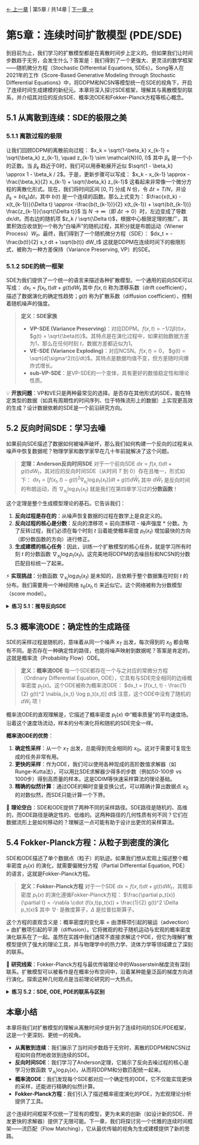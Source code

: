 [← 上一章](chapter4.md) | 第5章 / 共14章 | [下一章 →](chapter6.md)

# 第5章：连续时间扩散模型 (PDE/SDE)

到目前为止，我们学习的扩散模型都是在离散时间步上定义的。但如果我们让时间步数趋于无穷，会发生什么？答案是：我们得到了一个更强大、更灵活的数学框架——随机微分方程（Stochastic Differential Equations, SDEs）。Song等人在2021年的工作《Score-Based Generative Modeling through Stochastic Differential Equations》中，将DDPM和NCSN等模型统一在SDE的视角下，开启了连续时间生成建模的新纪元。本章将深入探讨SDE框架，理解其与离散模型的联系，并介绍其对应的反向SDE、概率流ODE和Fokker-Planck方程等核心概念。

## 5.1 从离散到连续：SDE的极限之美

### 5.1.1 离散过程的极限

让我们回顾DDPM的离散前向过程：
$x_k = \sqrt{1-\beta_k} x_{k-1} + \sqrt{\beta_k} z_{k-1}, \quad z_{k-1} \sim \mathcal{N}(0, I)$
其中 $\beta_k$ 是一个小的正数。当 $\beta_k$ 趋近于0时，我们可以用泰勒展开近似 $\sqrt{1 - \beta_k} \approx 1 - \beta_k / 2$。于是，更新步骤可以写成：
$x_k - x_{k-1} \approx -\frac{\beta_k}{2} x_{k-1} + \sqrt{\beta_k} z_{k-1}$
这看起来非常像一个微分方程的离散化形式。现在，我们将时间区间 $[0, T]$ 分成 $N$ 份，令 $\Delta t = T/N$，并设 $\beta_k = b(t_k)\Delta t$，其中 $b(t)$ 是一个连续的函数。那么上式变为：
$\frac{x(t_k) - x(t_{k-1})}{\Delta t} \approx -\frac{b(t_{k-1})}{2} x(t_{k-1}) + \sqrt{b(t_{k-1})} \frac{z_{k-1}}{\sqrt{\Delta t}}$
当 $N \to \infty$（即 $\Delta t \to 0$）时，左边变成了导数 $dx/dt$。而右边的随机项 $z_k / \sqrt{\Delta t}$，根据中心极限定理的推广，其累积效应收敛到一个称为“白噪声”的随机过程，其积分就是布朗运动（Wiener Process）$W_t$。最终，我们得到了一个随机微分方程（SDE）：
$dx_t = -\frac{b(t)}{2} x_t dt + \sqrt{b(t)} dW_t$
这就是DDPM在连续时间下的极限形式，被称为一种方差保持（Variance Preserving, VP）的SDE。

### 5.1.2 SDE的统一框架

SDE为我们提供了一个统一的语言来描述各种扩散模型。一个通用的前向SDE可以写成：
$dx_t = f(x_t, t) dt + g(t) dW_t$
其中 $f(x, t)$ 称为漂移系数（drift coefficient），描述了数据演化的确定性趋势；$g(t)$ 称为扩散系数（diffusion coefficient），控制着随机噪声的强度。

> **定义：SDE家族**
> - **VP-SDE (Variance Preserving)**：对应DDPM。$f(x,t) = -1/2 \beta(t) x$， $g(t) = \sqrt{\beta(t)}$。其特点是在演化过程中，如果初始数据方差为1，那么在任何时刻 $t$，数据方差都近似为1。
> - **VE-SDE (Variance Exploding)**：对应NCSN。$f(x,t) = 0$， $g(t) = \sqrt{d[\sigma^2(t)]/dt}$。其特点是数据均值不变，但方差随时间爆炸式增长。
> - **sub-VP-SDE**：是VP-SDE的一个变体，具有更好的数值稳定性和理论性质。

💡 **开放问题**：VP和VE只是两种最常见的选择。是否存在其他形式的SDE，能在特定类型的数据（如具有周期性的时间序列、位于特殊流形上的数据）上实现更高效的生成？设计数据依赖的SDE是一个前沿研究方向。

## 5.2 反向时间SDE：学习去噪

如果前向SDE描述了数据如何被噪声破坏，那么我们如何构建一个反向的过程来从噪声中恢复数据呢？物理学家和数学家早在几十年前就解决了这个问题。

> **定理：Anderson反向时间SDE**
> 对于一个前向SDE $dx = f(x, t)dt + g(t)dW_t$，其对应的反向时间SDE（从时间 $T$ 到 $0$）存在且唯一，形式如下：
> $dx_t = [f(x_t, t) - g(t)^2 \nabla_{x_t} \log p_t(x_t)] dt + g(t) d\bar{W}_t$
> 其中 $d\bar{W}_t$ 是反向时间的布朗运动，而 $\nabla_{x_t} \log p_t(x_t)$ 就是我们在第四章学习过的**分数函数**！

这个定理是整个生成模型理论的基石。它告诉我们：
1.  **反向过程是存在的**：从噪声恢复数据的过程在数学上是良定义的。
2.  **反向过程的核心是分数**：反向的漂移项 = 前向漂移项 - 噪声强度 * 分数。为了反转过程，我们必须在每个时刻 $t$ 沿着能使概率密度 $p_t(x_t)$ 增加最快的方向（即分数函数的方向）进行修正。
3.  **生成建模的核心任务**：因此，训练一个扩散模型的核心任务，就是学习所有时刻 $t$ 的分数函数 $\nabla_{x_t} \log p_t(x_t)$。这完美地将DDPM的去噪目标和NCSN的分数匹配目标统一了起来。

⚡ **实现挑战**：分数函数 $\nabla_{x_t} \log p_t(x_t)$ 是未知的，且依赖于整个数据集在时刻 $t$ 的分布。我们需要用一个神经网络 $s_\theta(x_t, t)$ 来近似它。这个网络被称为分数模型（score model）。

<details>
<summary><strong>练习 5.1：推导反向SDE</strong></summary>

1.  **VP-SDE的反向过程**：给定前向VP-SDE $dx = -1/2 \beta(t) x dt + \sqrt{\beta(t)} dW_t$，写出其对应的反向SDE表达式。
2.  **与DDPM的联系**：在DDPM中，我们训练模型 $\epsilon_\theta(x_t, t)$ 来预测噪声。而在SDE框架下，我们训练模型 $s_\theta(x_t, t)$ 来预测分数。证明这两个模型之间存在一个简单的线性关系：$s_\theta(x_t, t) = -\epsilon_\theta(x_t, t) / \sqrt{1 - \bar{\alpha}_t}$。
3.  **研究思路**：
    *   Anderson定理的原始证明涉及随机微积分和测度论。可以查阅相关文献，理解其对概率密度函数 $p_t$ 的光滑性要求。
    *   探索当 $g(t)$ 是矩阵（各向异性噪声）时，反向SDE的形式如何变化。

</details>

## 5.3 概率流ODE：确定性的生成路径

SDE的采样过程是随机的，意味着从同一个噪声 $x_T$ 出发，每次得到的 $x_0$ 都会略有不同。是否存在一种确定性的路径，也能将噪声映射到数据呢？答案是肯定的，这就是概率流（Probability Flow）ODE。

> **定义：概率流ODE**
> 每一个SDE都存在一个与之对应的常微分方程（Ordinary Differential Equation, ODE），它具有与SDE完全相同的边缘概率密度 $p_t(x)$。这个ODE被称为概率流ODE：
> $dx_t = [f(x_t, t) - \frac{1}{2} g(t)^2 \nabla_{x_t} \log p_t(x_t)] dt$
> 注意，这个ODE中没有了随机的 $dW_t$ 项！

概率流ODE的直观理解是，它描述了概率密度 $p_t(x)$ 中“概率质量”的平均速度场。沿着这个速度场流动，样本的分布演化将和随机的SDE完全一样。

**概率流ODE的优势**：
1.  **确定性采样**：从一个 $x_T$ 出发，总能得到完全相同的 $x_0$。这对于需要可复现生成的任务非常有用。
2.  **更快的采样**：作为ODE，我们可以使用各种现成的高阶数值求解器（如Runge-Kutta法），可以用比SDE求解器少得多的步数（例如50-100步 vs 1000步）得到高质量的样本。这是DDIM等快速采样算法的理论基础。
3.  **精确的似然计算**：通过ODE的瞬时变量变换公式，可以精确计算出数据点 $x_0$ 的对数似然，而SDE只能计算一个下界。

🌟 **理论空白**：SDE和ODE提供了两种不同的采样路径。SDE路径是随机的、高维的，而ODE路径是确定性的、低维的。这两种路径的几何性质有何不同？它们在数据流形上是如何移动的？理解这一点可能有助于设计出更优的采样算法。

## 5.4 Fokker-Planck方程：从粒子到密度的演化

SDE和ODE描述了单个数据点（粒子）的轨迹。如果我们想从宏观上描述整个概率密度 $p_t(x)$ 的演化，就需要偏微分方程（Partial Differential Equation, PDE）的语言，这就是Fokker-Planck方程。

> **定义：Fokker-Planck方程**
> 对于一个SDE $dx = f(x,t)dt + g(t)dW_t$，其概率密度 $p_t(x)$ 的演化遵循Fokker-Planck方程：
> $\frac{\partial p_t(x)}{\partial t} = -\nabla \cdot (f(x,t)p_t(x)) + \frac{1}{2} g(t)^2 \Delta p_t(x)$
> 其中 $\nabla \cdot$ 是散度算子，$\Delta$ 是拉普拉斯算子。

这个方程的直观含义是：概率密度的变化率 = 由漂移项引起的输运（advection）+ 由扩散项引起的平滑（diffusion）。它将微观的粒子随机运动与宏观的概率密度演化联系在了一起。虽然在实践中我们通常不直接求解这个PDE，但它为理解扩散模型提供了强大的理论工具，并与物理学中的热力学、流体力学等领域建立了深刻的联系。

🔬 **研究线索**：Fokker-Planck方程与最优传输理论中的Wasserstein梯度流有深刻联系。扩散模型可以被看作是在概率分布空间中，沿着某种能量泛函的梯度方向进行演化。探索这种几何观点是当前理论研究的一大热点。

<details>
<summary><strong>练习 5.2：SDE, ODE, PDE的联系与区别</strong></summary>

1.  **写出ODE**：给定前向VP-SDE，写出其对应的概率流ODE的表达式。
2.  **写出PDE**：给定前向VP-SDE，写出其对应的Fokker-Planck方程。
3.  **比较与分析**：总结SDE、ODE、PDE这三种数学工具在描述扩散模型时的角色和优缺点。
    *   SDE的优点是什么？（提示：与分数匹配的联系）
    *   ODE的优点是什么？（提示：采样速度和似然计算）
    *   PDE的优点是什么？（提示：宏观理论分析）
4.  **开放探索**：概率流ODE提供了一条确定性的从噪声到数据的路径。这本质上定义了一个可逆的函数 $g: x_T \to x_0$。这与连续归一化流（Continuous Normalizing Flows, CNF）有何联系？分析两种模型的异同。

</details>

## 本章小结

本章将我们对扩散模型的理解从离散时间步提升到了连续时间的SDE/PDE框架，这是一个更深刻、更统一的视角。

- **从离散到连续**：我们展示了当时间步数趋于无穷时，离散的DDPM和NCSN过程如何自然地收敛到连续的SDE。
- **反向时间SDE**：我们学习了Anderson定理，它揭示了反向去噪过程的核心是学习分数函数 $\nabla_{x_t} \log p_t(x)$，从而将DDPM和分数匹配统一起来。
- **概率流ODE**：我们发现每个SDE都对应一个确定性的ODE，它不仅能实现更快的采样，还能进行精确的似然计算。
- **Fokker-Planck方程**：我们引入了描述概率密度演化的PDE，为宏观理论分析提供了工具。

这个连续时间框架不仅统一了现有的模型，更为未来的创新（如设计新的SDE、开发更快的求解器）提供了无限可能。下一章，我们将探讨另一个优雅的连续时间框架——流匹配（Flow Matching），它从最优传输的视角为生成建模提供了新的思路。
